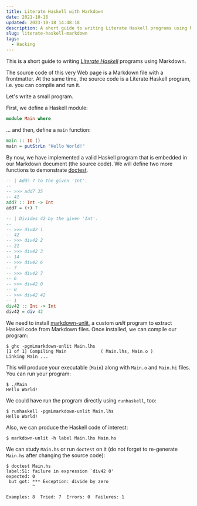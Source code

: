 ```yaml
---
title: Literate Haskell with Markdown
date: 2021-10-16
updated: 2023-10-18 14:48:18
description: A short guide to writing Literate Haskell programs using Markdown.
slug: literate-haskell-markdown
tags:
  - Hacking
---
```


This is a short guide to writing _[Literate Haskell]_ programs using Markdown.

<!--more-->

The source code of this very Web page is a Markdown file with a frontmatter. At
the same time, the source code is a Literate Haskell program, i.e. you can
compile and run it.

Let's write a small program.

First, we define a Haskell module:

```haskell
module Main where
```

... and then, define a `main` function:

```haskell
main :: IO ()
main = putStrLn "Hello World!"
```

By now, we have implemented a valid Haskell program that is embedded in our
Markdown document (the source code). We will define two more functions to
demonstrate [doctest].

```haskell
-- | Adds 7 to the given 'Int'.
--
-- >>> add7 35
-- 42
add7 :: Int -> Int
add7 = (+) 7

-- | Divides 42 by the given 'Int'.
--
-- >>> div42 1
-- 42
-- >>> div42 2
-- 21
-- >>> div42 3
-- 14
-- >>> div42 6
-- 7
-- >>> div42 7
-- 6
-- >>> div42 0
-- 0
-- >>> div42 42
-- 1
div42 :: Int -> Int
div42 = div 42
```

We need to install [markdown-unlit], a custom _unlit_ program to extract Haskell
code from Markdown files. Once installed, we can compile our program:

```console
$ ghc -pgmLmarkdown-unlit Main.lhs
[1 of 1] Compiling Main             ( Main.lhs, Main.o )
Linking Main ...
```

This will produce your executable (`Main`) along with `Main.o` and `Main.hi`
files. You can run your program:

```console
$ ./Main
Hello World!
```

We could have run the program directly using `runhaskell`, too:

```console
$ runhaskell -pgmLmarkdown-unlit Main.lhs
Hello World!
```

Also, we can produce the Haskell code of interest:

```console
$ markdown-unlit -h label Main.lhs Main.hs
```

We can study `Main.hs` or run `doctest` on it (do not forget to re-generate
`Main.hs` after changing the source code):

```console
$ doctest Main.hs
label:51: failure in expression `div42 0'
expected: 0
 but got: *** Exception: divide by zero
          ^

Examples: 8  Tried: 7  Errors: 0  Failures: 1
```

<!-- REFERENCES -->

[Literate Haskell]: https://wiki.haskell.org/Literate_programming
[doctest]: https://hackage.haskell.org/package/doctest
[markdown-unlit]: https://github.com/sol/markdown-unlit
